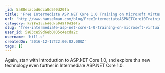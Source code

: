```yaml
---
_id: 5a88e1acbd6dca0d5f0d20fa
title: 'Free Intermediate ASP.NET Core 1.0 Training on Microsoft Virtual Academy'
url: 'http://www.hanselman.com/blog/FreeIntermediateASPNETCore10TrainingOnMicrosoftVirtualAcademy.aspx'
category: 5a88e1acbd6dca0d5f0d20fa
slug: 'free-intermediate-asp-net-core-1-0-training-on-microsoft-virtual-academy'
user_id: 5a83ce59d6eb0005c4ecda2c
username: 'bill-s'
createdOn: '2016-12-17T22:00:02.000Z'
tags: []
---
```


Again, start with Introduction to ASP.NET Core 1.0, and explore this new technology even further in Intermediate ASP.NET Core 1.0.
